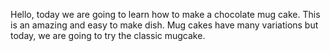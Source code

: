Hello, today we are going to learn how to make a chocolate mug cake.
This is an amazing and easy to make dish.
Mug cakes have many variations but today, we are going to try the classic mugcake.